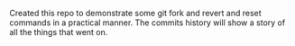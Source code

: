 Created this repo to demonstrate some git fork and revert and reset commands in a practical manner.
The commits history will show a story of all the things that went on.